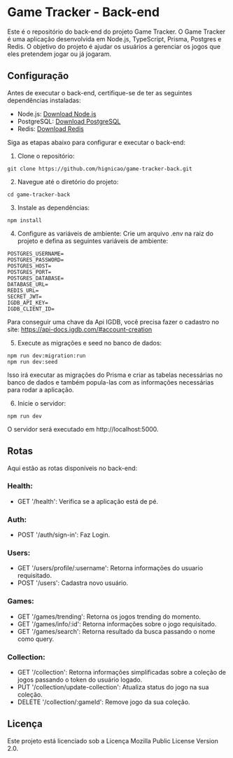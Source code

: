 # Game Tracker - Back-end

Este é o repositório do back-end do projeto Game Tracker. O Game Tracker é uma aplicação desenvolvida em Node.js, TypeScript, Prisma, Postgres e Redis. O objetivo do projeto é ajudar os usuários a gerenciar os jogos que eles pretendem jogar ou já jogaram.

## Configuração

Antes de executar o back-end, certifique-se de ter as seguintes dependências instaladas:

- Node.js: [Download Node.js](https://nodejs.org)
- PostgreSQL: [Download PostgreSQL](https://www.postgresql.org)
- Redis: [Download Redis](https://redis.io/)

Siga as etapas abaixo para configurar e executar o back-end:

1. Clone o repositório:

```
git clone https://github.com/hignicao/game-tracker-back.git
```

2. Navegue até o diretório do projeto:

```
cd game-tracker-back
```

3. Instale as dependências:
```
npm install
```


4. Configure as variáveis de ambiente:
Crie um arquivo .env na raiz do projeto e defina as seguintes variáveis de ambiente:

```
POSTGRES_USERNAME=
POSTGRES_PASSWORD=
POSTGRES_HOST=
POSTGRES_PORT=
POSTGRES_DATABASE=
DATABASE_URL=
REDIS_URL=
SECRET_JWT=
IGDB_API_KEY=
IGDB_CLIENT_ID=
```
Para conseguir uma chave da Api IGDB, você precisa fazer o cadastro no site: https://api-docs.igdb.com/#account-creation

5. Execute as migrações e seed no banco de dados:
```
npm run dev:migration:run
npm run dev:seed
```

Isso irá executar as migrações do Prisma e criar as tabelas necessárias no banco de dados e também popula-las com as informações necessárias para rodar a aplicação.

6. Inicie o servidor:
```
npm run dev
```
O servidor será executado em http://localhost:5000.

## Rotas
Aqui estão as rotas disponíveis no back-end:

### Health:
- GET '/health': Verifica se a aplicação está de pé.

### Auth:
- POST '/auth/sign-in': Faz Login.

### Users:
- GET '/users/profile/:username': Retorna informações do usuario requisitado.
- POST '/users': Cadastra novo usuário.
### Games:
- GET '/games/trending': Retorna os jogos trending do momento.
- GET '/games/info/:id': Retorna informações sobre o jogo requisitado.
- GET '/games/search': Retorna resultado da busca passando o nome como query.
### Collection:
- GET '/collection': Retorna informações simplificadas sobre a coleção de jogos passando o token do usuário logado.
- PUT '/collection/update-collection': Atualiza status do jogo na sua coleção.
- DELETE '/collection/:gameId': Remove jogo da sua coleção.

## Licença
Este projeto está licenciado sob a Licença Mozilla Public License Version 2.0.
